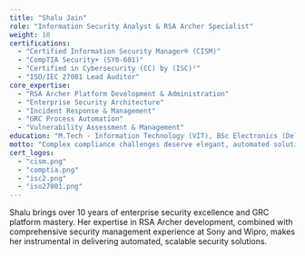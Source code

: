 ```yaml
---
title: "Shalu Jain"
role: "Information Security Analyst & RSA Archer Specialist"
weight: 10
certifications:
  - "Certified Information Security Manager® (CISM)"
  - "CompTIA Security+ (SY0-601)"
  - "Certified in Cybersecurity (CC) by (ISC)²"
  - "ISO/IEC 27001 Lead Auditor"
core_expertise:
  - "RSA Archer Platform Development & Administration"
  - "Enterprise Security Architecture"
  - "Incident Response & Management"
  - "GRC Process Automation"
  - "Vulnerability Assessment & Management"
education: "M.Tech - Information Technology (VIT), BSc Electronics (Delhi University)"
motto: "Complex compliance challenges deserve elegant, automated solutions that empower teams to focus on strategic security outcomes."
cert_logos:
  - "cism.png"
  - "comptia.png"
  - "isc2.png"
  - "iso27001.png"
---
```


Shalu brings over 10 years of enterprise security excellence and GRC platform mastery. Her expertise in RSA Archer development, combined with comprehensive security management experience at Sony and Wipro, makes her instrumental in delivering automated, scalable security solutions.